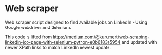 # Web scraper
Web scraper script designed to find available jobs on LinkedIn - Using Google webdriver and Selenium.

This code is lifted from https://medium.com/@kurumert/web-scraping-linkedin-job-page-with-selenium-python-e0b6183a5954 and updated with newer XPath links to match LinkedIn newest update. 

